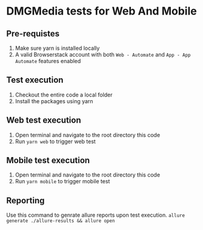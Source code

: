 # DMGMedia tests for Web And Mobile

## Pre-requistes
1. Make sure yarn is installed locally
2. A valid Browserstack account with both `Web - Automate` and `App - App Automate` features enabled

## Test execution
1. Checkout the entire code a local folder
2. Install the packages using yarn

## Web test execution
1. Open terminal and navigate to the root directory this code
2. Run `yarn web` to trigger web test

## Mobile test execution
1. Open terminal and navigate to the root directory this code
2. Run `yarn mobile` to trigger mobile test

## Reporting
Use this command to genrate allure reports upon test execution.
`allure generate ./allure-results && allure open`


